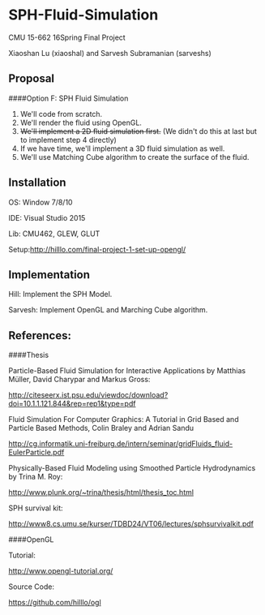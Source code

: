 SPH-Fluid-Simulation
===
CMU 15-662 16Spring Final Project

Xiaoshan Lu (xiaoshal) and Sarvesh Subramanian (sarveshs)

Proposal
---
####Option F: SPH Fluid Simulation
1. We'll code from scratch.
2. We'll render the fluid using OpenGL.
3. ~~We'll implement a 2D fluid simulation first.~~ (We didn't do this at last but to implement step 4 directly)
4. If we have time, we'll implement a 3D fluid simulation as well.
5. We'll use Matching Cube algorithm to create the surface of the fluid.

Installation
---
OS:   Window 7/8/10

IDE:  Visual Studio 2015

Lib:  CMU462, GLEW, GLUT

Setup:http://hilllo.com/final-project-1-set-up-opengl/

Implementation
---
Hill: Implement the SPH Model.

Sarvesh: Implement OpenGL and Marching Cube algorithm.

References:
---
####Thesis

Particle-Based Fluid Simulation for Interactive Applications by Matthias Müller, David Charypar and Markus Gross:

http://citeseerx.ist.psu.edu/viewdoc/download?doi=10.1.1.121.844&rep=rep1&type=pdf


Fluid Simulation For Computer Graphics: A Tutorial in Grid Based and Particle Based Methods, Colin Braley and Adrian Sandu

http://cg.informatik.uni-freiburg.de/intern/seminar/gridFluids_fluid-EulerParticle.pdf


Physically-Based Fluid Modeling using Smoothed Particle Hydrodynamics by Trina M. Roy:

http://www.plunk.org/~trina/thesis/html/thesis_toc.html


SPH survival kit: 

http://www8.cs.umu.se/kurser/TDBD24/VT06/lectures/sphsurvivalkit.pdf


####OpenGL

Tutorial:

http://www.opengl-tutorial.org/ 

Source Code: 

https://github.com/hilllo/ogl


